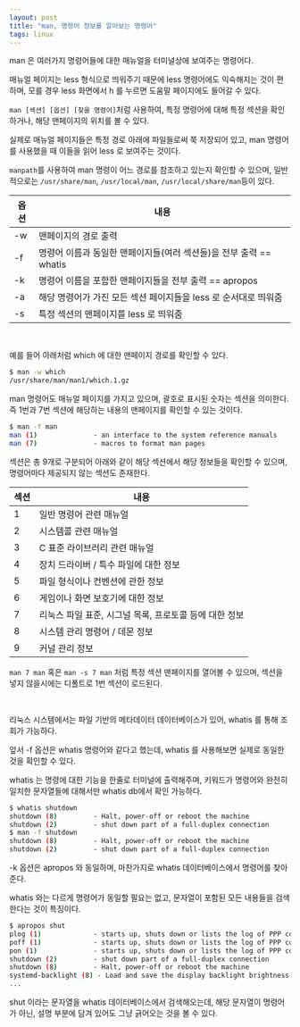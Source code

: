 ```yaml
---
layout: post
title: "man, 명령어 정보를 알아보는 명령어"
tags: linux
---
```


man 은 여러가지 명령어들에 대한 매뉴얼을 터미널상에 보여주는 명령어다.

매뉴얼 페이지는 less 형식으로 띄워주기 때문에 less 명령어에도 익숙해지는 것이 편하며, 모를 경우 less 화면에서 h 를 누르면 도움말 페이지에도 들어갈 수 있다.

```man [섹션] [옵션] [찾을 명령어]```처럼 사용하여, 특정 명령어에 대해 특정 섹션을 확인하거나, 해당 맨페이지의 위치를 볼 수 있다.

실제로 매뉴얼 페이지들은 특정 경로 아래에 파일들로써 쭉 저장되어 있고, man 명령어를 사용했을 때 이들을 읽어 less 로 보여주는 것이다.

```manpath```를 사용하여 man 명령이 어느 경로를 참조하고 있는지 확인할 수 있으며, 일반적으로는 ```/usr/share/man```, ```/usr/local/man```, ```/usr/local/share/man```등이 있다.

| 옵션 | 내용 |
| --- | --- |
| -w | 맨페이지의 경로 출력 |
| -f | 명령어 이름과 동일한 맨페이지들(여러 섹션들)을 전부 출력 == whatis |
| -k | 명령어 이름을 포함한 맨페이지들을 전부 출력 == apropos |
| -a | 해당 명령어가 가진 모든 섹션 페이지들을 less 로 순서대로 띄워줌 |
| -s | 특정 섹션의 맨페이지를 less 로 띄워줌 |

<br>

예를 들어 아래처럼 which 에 대한 맨페이지 경로를 확인할 수 있다.

```bash
$ man -w which
/usr/share/man/man1/which.1.gz
```

man 명령어도 매뉴얼 페이지를 가지고 있으며, 괄호로 표시된 숫자는 섹션을 의미한다. 즉 1번과 7번 섹션에 해당하는 내용의 맨페이지를 확인할 수 있는 것이다.

```bash
$ man -f man
man (1)              - an interface to the system reference manuals
man (7)              - macros to format man pages
```

섹션은 총 9개로 구분되어 아래와 같이 해당 섹션에서 해당 정보들을 확인할 수 있으며, 명령어마다 제공되지 않는 섹션도 존재한다.

| 섹션 | 내용 |
| --- | --- |
| 1 | 일반 명령어 관련 매뉴얼 |
| 2 | 시스템콜 관련 매뉴얼 |
| 3 | C 표준 라이브러리 관련 매뉴얼 |
| 4 | 장치 드라이버 / 특수 파일에 대한 정보 |
| 5 | 파일 형식이나 컨벤션에 관한 정보 |
| 6 | 게임이나 화면 보호기에 대한 정보 |
| 7 | 리눅스 파일 표준, 시그널 목록, 프로토콜 등에 대한 정보 |
| 8 | 시스템 관리 명령어 / 데몬 정보 |
| 9 | 커널 관리 정보 |

```man 7 man``` 혹은 ```man -s 7 man``` 처럼 특정 섹션 맨페이지를 열어볼 수 있으며, 섹션을 넣지 않을시에는 디폴트로 1번 섹션이 로드된다.

<br>

리눅스 시스템에서는 파일 기반의 메타데이터 데이터베이스가 있어, whatis 를 통해 조회가 가능하다.

앞서 -f 옵션은 whatis 명령어와 같다고 했는데, whatis 를 사용해보면 실제로 동일한 것을 확인할 수 있다.

whatis 는 명령에 대한 기능을 한줄로 터미널에 출력해주며, 키워드가 명령어와 완전히 일치한 문자열들에 대해서만 whatis db에서 확인 가능하다.

```bash
$ whatis shutdown
shutdown (8)         - Halt, power-off or reboot the machine
shutdown (2)         - shut down part of a full-duplex connection
$ man -f shutdown
shutdown (8)         - Halt, power-off or reboot the machine
shutdown (2)         - shut down part of a full-duplex connection
```

-k 옵션은 apropos 와 동일하며, 마찬가지로 whatis 데이터베이스에서 명령어를 찾아준다.

whatis 와는 다르게 명령어가 동일할 필요는 없고, 문자열이 포함된 모든 내용들을 검색한다는 것이 특징이다.

```bash
$ apropos shut
plog (1)             - starts up, shuts down or lists the log of PPP connections
poff (1)             - starts up, shuts down or lists the log of PPP connections
pon (1)              - starts up, shuts down or lists the log of PPP connections
shutdown (2)         - shut down part of a full-duplex connection
shutdown (8)         - Halt, power-off or reboot the machine
systemd-backlight (8) - Load and save the display backlight brightness at boot and shutdown
...
```

shut 이라는 문자열을 whatis 데이터베이스에서 검색해오는데, 해당 문자열이 명령어가 아닌, 설명 부분에 담겨 있어도 그냥 긁어오는 것을 볼 수 있다.


